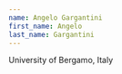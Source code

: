 ```yaml
---
name: Angelo Gargantini
first_name: Angelo
last_name: Gargantini
---
```


University of Bergamo, Italy

